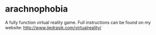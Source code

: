 # arachnophobia
A fully function virtual reality game. Full instructions can be found on my website: http://www.jjedrasik.com/virtualreality/

